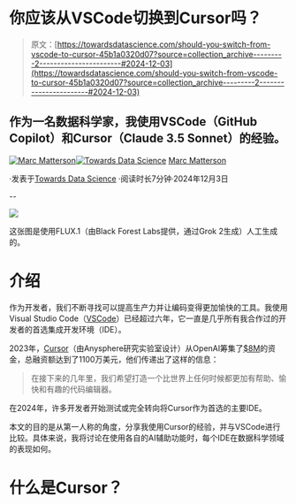 # 你应该从VSCode切换到Cursor吗？

> 原文：[https://towardsdatascience.com/should-you-switch-from-vscode-to-cursor-45b1a0320d07?source=collection_archive---------2-----------------------#2024-12-03](https://towardsdatascience.com/should-you-switch-from-vscode-to-cursor-45b1a0320d07?source=collection_archive---------2-----------------------#2024-12-03)

## 作为一名数据科学家，我使用VSCode（GitHub Copilot）和Cursor（Claude 3.5 Sonnet）的经验。

[](https://marccodess.medium.com/?source=post_page---byline--45b1a0320d07--------------------------------)[![Marc Matterson](../Images/b404e509e1654c98deaf79db27818e04.png)](https://marccodess.medium.com/?source=post_page---byline--45b1a0320d07--------------------------------)[](https://towardsdatascience.com/?source=post_page---byline--45b1a0320d07--------------------------------)[![Towards Data Science](../Images/a6ff2676ffcc0c7aad8aaf1d79379785.png)](https://towardsdatascience.com/?source=post_page---byline--45b1a0320d07--------------------------------) [Marc Matterson](https://marccodess.medium.com/?source=post_page---byline--45b1a0320d07--------------------------------)

·发表于[Towards Data Science](https://towardsdatascience.com/?source=post_page---byline--45b1a0320d07--------------------------------) ·阅读时长7分钟·2024年12月3日

--

![](../Images/0f264fdf120fe82e34cdf9f024cc992c.png)

这张图是使用FLUX.1（由Black Forest Labs提供，通过Grok 2生成）人工生成的。

# 介绍

作为开发者，我们不断寻找可以提高生产力并让编码变得更加愉快的工具。我使用Visual Studio Code（[VSCode](https://github.com/microsoft/vscode)）已经超过六年，它一直是几乎所有我合作过的开发者的首选集成开发环境（IDE）。

2023年，[Cursor](https://github.com/getcursor/cursor/)（由Anysphere研究实验室设计）从OpenAI筹集了[$8M](https://www.cursor.com/blog/openai-fund)的资金，总融资额达到了1100万美元，他们传递出了这样的信息：

> 在接下来的几年里，我们希望打造一个比世界上任何时候都更加有帮助、愉快和有趣的代码编辑器。

在2024年，许多开发者开始测试或完全转向将Cursor作为首选的主要IDE。

本文的目的是从第一人称的角度，分享我使用Cursor的经验，并与VSCode进行比较。具体来说，我将讨论在使用各自的AI辅助功能时，每个IDE在数据科学领域的表现如何。

# 什么是Cursor？
